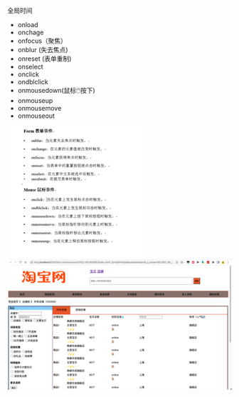 全局时间
* onload 
* onchage
* onfocus（聚焦）
* onblur (失去焦点)
* onreset (表单重制)
* onselect 
* onclick
* ondblclick
* onmousedown(鼠标🖱️按下)
* onmouseup
* onmousemove
* onmouseout

![img.png](img.png)
![img_1.png](img_1.png)
